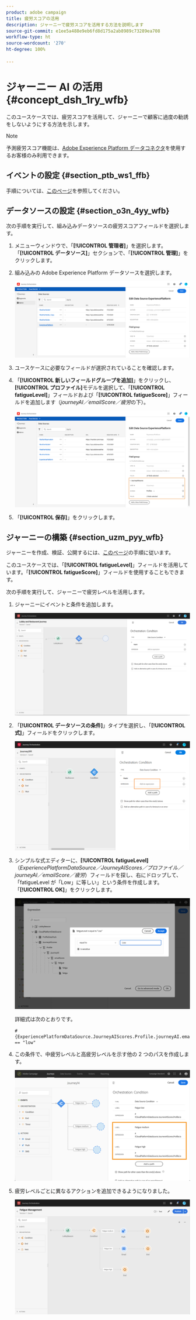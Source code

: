 ```yaml
---
product: adobe campaign
title: 疲労スコアの活用
description: ジャーニーで疲労スコアを活用する方法を説明します
source-git-commit: e1ee5a488e9eb6fd8d175a2ab8989c73289ea708
workflow-type: ht
source-wordcount: '270'
ht-degree: 100%

---
```



# ジャーニー AI の活用 {#concept_dsh_1ry_wfb}

このユースケースでは、疲労スコアを活用して、ジャーニーで顧客に過度の勧誘をしないようにする方法を示します。

>[!NOTE]
>
>予測疲労スコア機能は、[Adobe Experience Platform データコネクタ](https://experienceleague.adobe.com/docs/campaign-standard/using/integrating-with-adobe-cloud/adobe-experience-platform/data-connector/aep-about-data-connector.html?lang=ja)を使用するお客様のみ利用できます。

## イベントの設定 {#section_ptb_ws1_ffb}

手順については、[このページ](../event/about-events.md)を参照してください。

## データソースの設定 {#section_o3n_4yy_wfb}

次の手順を実行して、組み込みデータソースの疲労スコアフィールドを選択します。

1. メニューウィンドウで、「**[!UICONTROL 管理者]**」を選択します。「**[!UICONTROL データソース]**」セクションで、「**[!UICONTROL 管理]**」をクリックします。
1. 組み込みの Adobe Experience Platform データソースを選択します。

   ![](../assets/journey23.png)

1. ユースケースに必要なフィールドが選択されていることを確認します。
1. 「**[!UICONTROL 新しいフィールドグループを追加]**」をクリックし、**[!UICONTROL プロファイル]**&#x200B;モデルを選択して、「**[!UICONTROL fatigueLevel]**」フィールドおよび「**[!UICONTROL fatigueScore]**」フィールドを追加します（_journeyAI／emailScore／疲労_&#x200B;の下）。

   ![](../assets/journeyuc3_1.png)

1. 「**[!UICONTROL 保存]**」をクリックします。

## ジャーニーの構築 {#section_uzm_pyy_wfb}

ジャーニーを作成、検証、公開するには、[このページ](../building-journeys/journey.md)の手順に従います。

このユースケースでは、「**[!UICONTROL fatigueLevel]**」フィールドを活用しています。「**[!UICONTROL fatigueScore]**」フィールドを使用することもできます。

次の手順を実行して、ジャーニーで疲労レベルを活用します。

1. ジャーニーにイベントと条件を追加します。

   ![](../assets/journeyuc2_14.png)

1. 「**[!UICONTROL データソースの条件]**」タイプを選択し、「**[!UICONTROL 式]**」フィールドをクリックします。

   ![](../assets/journeyuc3_2.png)

1. シンプルな式エディターに、**[!UICONTROL fatigueLevel]**（_ExperiencePlatformDataSource／JourneyAIScores／プロファイル／journeyAI／emailScore／疲労_）フィールドを探し、右にドロップして、「fatigueLevel が「Low」に等しい」という条件を作成します。「**[!UICONTROL OK]**」をクリックします。

   ![](../assets/journeyuc3_3.png)

   詳細式は次のとおりです。

   ```
   #{ExperiencePlatformDataSource.JourneyAIScores.Profile.journeyAI.emailScore.fatigue.fatigueLevel} == "low"
   ```

1. この条件で、中疲労レベルと高疲労レベルを示す他の 2 つのパスを作成します。

   ![](../assets/journeyuc3_4.png)

1. 疲労レベルごとに異なるアクションを追加できるようになりました。

   ![](../assets/journeyuc3_5.png)
